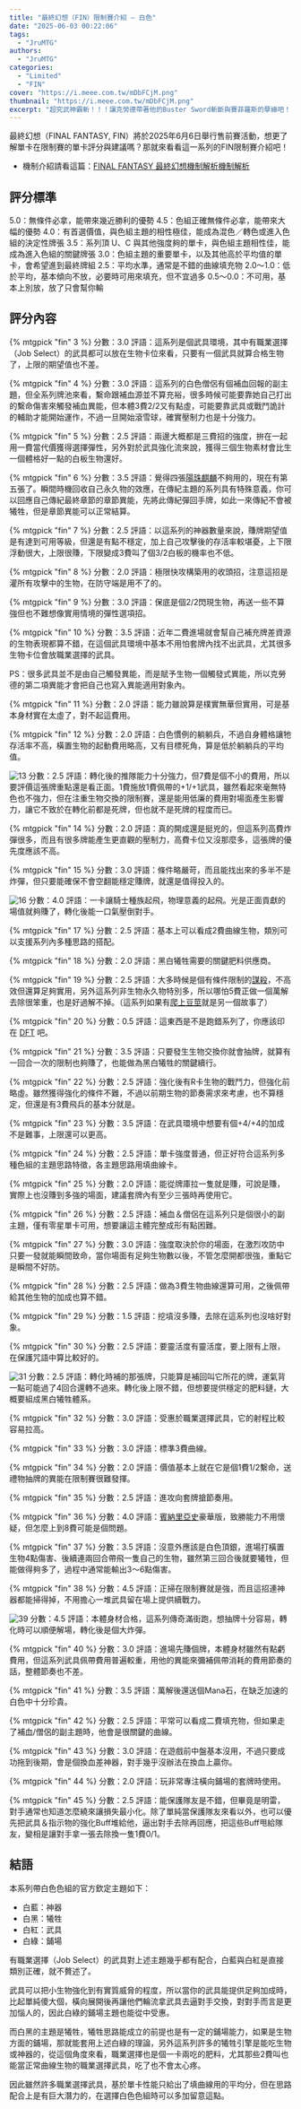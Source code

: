 ```yaml
---
title: "最終幻想（FIN）限制賽介紹 — 白色"
date: "2025-06-03 00:22:06"
tags:
  - "JruMTG"
authors:
  - "JruMTG"
categories:
  - "Limited"
  - "FIN"
cover: "https://i.meee.com.tw/mDbFCjM.png"
thumbnail: "https://i.meee.com.tw/mDbFCjM.png"
excerpt: "超究武神霸斬！！！讓克勞德帶著他的Buster Sword斬斷與賽菲羅斯的孽緣吧！"
---
```


最終幻想（FINAL FANTASY, FIN）將於2025年6月6日舉行售前賽活動，想更了解單卡在限制賽的單卡評分與建議嗎？那就來看看這一系列的FIN限制賽介紹吧！

- 機制介紹請看這篇：[FINAL FANTASY 最終幻想機制解析機制解析](https://guildmagesforum.tw/FIN-mechanism/)

## 評分標準

<!---評分標準若有異動，會直接更新此template，如有需要調整請作者向團隊提出template更新的需求，完成討論後會再進版--->

5.0：無條件必拿，能帶來幾近勝利的優勢
4.5：色組正確無條件必拿，能帶來大幅的優勢
4.0：有首選價值，與色組主題的相性極佳，能成為混色／轉色或進入色組的決定性牌張
3.5：系列頂 U、C 與其他強度夠的單卡，與色組主題相性佳，能成為進入色組的關鍵牌張
3.0：色組主題的重要單卡，以及其他高於平均值的單卡，會希望進到最終牌組
2.5：平均水準，通常是不錯的曲線填充物
2.0～1.0：低於平均，基本傾向不放，必要時可用來填充，但不宜過多
0.5～0.0：不可用，基本上別放，放了只會幫你輸

## 評分內容


<!---3--->
{% mtgpick "fin" 3 %}
分數：3.0
評語：這系列是個武具環境，其中有職業選擇（Job Select）的武具都可以放在生物卡位來看，只要有一個武具就算合格生物了，上限的期望值也不差。

<!---4--->
{% mtgpick "fin" 4 %}
分數：3.0
評語：這系列的白色僧侶有個補血回報的副主題，但全系列牌池來看，繫命跟補血源並不算充裕，很多時候可能要靠她自己打出的繫命傷害來觸發補血異能，但本體3費2/2又有點虛，可能要靠武具或戰鬥詭計的輔助才能開始運作，不過一旦開始滾雪球，確實壓制力也是十分強力。

<!---5--->
{% mtgpick "fin" 5 %}
分數：2.5
評語：兩邊大概都是三費招的強度，拚在一起用一費當代價獲得選擇彈性，另外對於武具強化流來說，獲得三個生物素材會比生一個體格好一點的白板生物還好。

<!---6--->
{% mtgpick "fin" 6 %}
分數：3.5
評語：覺得四張[陽珠麒麟](https://scryfall.com/card/tdm/29/sunpearl-kirin)不夠用的，現在有第五張了。瞬間時機回收自己永久物的效應，在傳紀主題的系列具有特殊意義，你可以回應自己傳紀最終章節的章節異能，先將此傳紀彈回手牌，如此一來傳紀不會被犧牲，但是章節異能可以正常結算。

<!---7--->
{% mtgpick "fin" 7 %}
分數：2.5
評語：以這系列的神器數量來說，賺牌期望值是有達到可用等級，但還是有點不穩定，加上自己攻擊後的存活率較堪憂，上下限浮動很大，上限很賺，下限變成3費叫了個3/2白板的機率也不低。


<!---8--->
{% mtgpick "fin" 8 %}
分數：2.0
評語：極限快攻構築用的收頭招，注意這招是灌所有攻擊中的生物，在防守端是用不了的。

<!---9--->
{% mtgpick "fin" 9 %}
分數：3.0
評語：保底是個2/2閃現生物，再送一些不算強但也不難想像實用情境的彈性選項招。

<!---10--->
{% mtgpick "fin" 10 %}
分數：3.5
評語：近年二費進場就會幫自己補充牌差資源的生物表現都算不錯，在這個武具環境中基本不用怕套牌內找不出武具，尤其很多生物卡位會放職業選擇的武具。

PS：很多武具並不是由自己觸發異能，而是賦予生物一個觸發式異能，所以克勞德的第二項異能才會把自己也寫入異能適用對象內。

<!---11--->
{% mtgpick "fin" 11 %}
分數：2.0
評語：能力雖說算是樸實無華但實用，可是基本身材實在太虛了，對不起這費用。

<!---12--->
{% mtgpick "fin" 12 %}
分數：2.0
評語：白色慣例的躺躺兵，不過自身體格讓牠存活率不高，橫置生物的起動費用略高，又有目標死角，算是低於躺躺兵的平均值。

<!---13--->
![13](https://i.meee.com.tw/q4WhRYT.png)
分數：2.5
評語：轉化後的推隊能力十分強力，但7費是個不小的費用，所以要評價這張牌重點還是看正面。1費施放1費佩帶的+1/+1武具，雖然看起來毫無特色也不強力，但在注重生物交換的限制賽，還是能用低廉的費用對場面產生影響力，讓它不致於在轉化前都是死牌，但也就不是死牌的程度而已。

<!---14--->
{% mtgpick "fin" 14 %}
分數：2.0
評語：真的開成還是挺兇的，但這系列高費炸彈很多，而且有很多牌能產生更直觀的壓制力，高費卡位又沒那麼多，這張牌的優先度應該不高。

<!---15--->
{% mtgpick "fin" 15 %}
分數：3.0
評語：條件略嚴苛，而且能找出來的多半不是炸彈，但只要能確保不會空翻能穩定賺牌，就還是值得投入的。


<!---16--->
![16](https://i.meee.com.tw/ZViU7C5.png)
分數：4.0
評語：一卡讓騎士種族起飛，物理意義的起飛。光是正面貢獻的場值就夠賺了，轉化後能一口氣壓倒對手。


<!---17--->
{% mtgpick "fin" 17 %}
分數：2.5
評語：基本上可以看成2費曲線生物，類別可以支援系列內多種思路的搭配。

<!---18--->
{% mtgpick "fin" 18 %}
分數：2.0
評語：黑白犧牲需要的關鍵肥料供應商。

<!---19--->
{% mtgpick "fin" 19 %}
分數：2.5
評語：大多時候是個有條件限制的[謀殺](https://scryfall.com/card/dsk/110/murder)，不高效但還算足夠實用，另外這系列非生物永久物特別多，所以哪怕5費正做一個萬解去除很笨重，也是好過解不掉。（這系列如果有[爬上豆莖](https://scryfall.com/card/woe/195/up-the-beanstalk)就是另一個故事了）

<!---20--->
{% mtgpick "fin" 20 %}
分數：0.5
評語：這東西是不是跑錯系列了，你應該印在 [DFT](https://scryfall.com/sets/dft) 吧。

<!---21--->
{% mtgpick "fin" 21 %}
分數：3.5
評語：只要發生生物交換你就會抽牌，就算有一回合一次的限制也夠賺了，也能做為黑白犧牲的關鍵續行。

<!---22--->
{% mtgpick "fin" 22 %}
分數：2.5
評語：強化後有R卡生物的戰鬥力，但強化前略虛。雖然獲得強化的條件不難，不過以前期生物的節奏需求來考慮，也不算穩定，但還是有3費飛兵的基本分就是。

<!---23--->
{% mtgpick "fin" 23 %}
分數：3.5
評語：在武具環境中想要有個+4/+4的加成不是難事，上限還可以更高。


<!---24--->
{% mtgpick "fin" 24 %}
分數：2.5
評語：單卡強度普通，但正好符合這系列多種色組的主題思路特徵，各主題思路用填曲線卡。

<!---25--->
{% mtgpick "fin" 25 %}
分數：2.0
評語：能從牌庫拉一隻就是賺，可說是賺，實際上也沒賺到多強的場面，建議套牌內有至少三張時再使用它。

<!---26--->
{% mtgpick "fin" 26 %}
分數：2.5
評語：補血＆僧侶在這系列只是個很小的副主題，僅有零星單卡可用，想要讓這主體完整成形有點困難。

<!---27--->
{% mtgpick "fin" 27 %}
分數：3.0
評語：強度取決於你的場面，在激烈攻防中只要一發就能瞬間致命，當你場面有足夠生物數以後，不管怎麼開都很強，重點它是瞬間不好防。


<!---28--->
{% mtgpick "fin" 28 %}
分數：2.5
評語：做為3費生物曲線還算可用，之後佩帶給其他生物的加成也算不錯。

<!---29--->
{% mtgpick "fin" 29 %}
分數：1.5
評語：挖墳沒多賺，去除在這系列也沒啥好對象。

<!---30--->
{% mtgpick "fin" 30 %}
分數：2.5
評語：要靈活度有靈活度，要上限有上限，在保護咒語中算比較好的。

<!---31--->
![31](https://i.meee.com.tw/yUB2pPv.png)
分數：2.5
評語：轉化時補的那張牌，只能算是補回叫它所花的牌，運氣背一點可能過了4回合還轉不過來。轉化後上限不錯，但想要提供穩定的肥料鏈，大概要組成黑白犧牲體系。

<!---32--->
{% mtgpick "fin" 32 %}
分數：3.0
評語：受惠於職業選擇武具，它的射程比較容易拉高。

<!---33--->
{% mtgpick "fin" 33 %}
分數：3.0
評語：標準3費曲線。

<!---34--->
{% mtgpick "fin" 34 %}
分數：2.0
評語：價值基本上就在它是個1費1/2繫命，送禮物抽牌的異能在限制賽很難發揮。

<!---35--->
{% mtgpick "fin" 35 %}
分數：2.5
評語：進攻向套牌搶節奏用。

<!---36--->
{% mtgpick "fin" 36 %}
分數：4.0
評語：[賓納里亞史](https://scryfall.com/card/dom/21/history-of-benalia)豪華版，致勝能力不用懷疑，但怎麼上到8費可能是個問題。

<!---37--->
{% mtgpick "fin" 37 %}
分數：3.5
評語：沒意外應該是白色頂銀，進場打橫置生物4點傷害、後續連兩回合帶飛一隻自己的生物，雖然第三回合後就要犧牲，但能做得夠多了，過程中通常能輸出3～6點傷害。

<!---38--->
{% mtgpick "fin" 38 %}
分數：4.5
評語：正掃在限制賽就是強，而且這招連神器都能掃得掉，不用擔心一堆武具留在場上提供續戰力。

<!---39--->
![39](https://i.meee.com.tw/dV6hFu6.png)
分數：4.5
評語：本體身材合格，這系列傳奇滿街跑，想抽牌十分容易，轉化時可以順便解場，轉化後是個大炸彈。

<!---40--->
{% mtgpick "fin" 40 %}
分數：3.0
評語：進場先賺個牌，本體身材雖然有點虧費用，但這系列武具佩帶費用普遍較重，用他的異能來彌補佩帶消耗的費用節奏的話，整體節奏也不差。

<!---41--->
{% mtgpick "fin" 41 %}
分數：3.5
評語：萬解後還送個Mana石，在缺乏加速的白色中十分珍貴。

<!---42--->
{% mtgpick "fin" 42 %}
分數：2.5
評語：平常可以看成二費填充物，但如果走了補血/僧侶的副主題時，他會是很關鍵的曲線。

<!---43--->
{% mtgpick "fin" 43 %}
分數：3.0
評語：在遊戲前中盤基本沒用，不過只要成功拖到後期，會是個換血差神器，對手幾乎沒辦法在換血上贏你。

<!---44--->
{% mtgpick "fin" 44 %}
分數：2.0
評語：玩非常專注橫向鋪場的套牌時使用。

<!---45--->
{% mtgpick "fin" 45 %}
分數：2.5
評語：能保護隊友是不錯，但畢竟是明雷，對手通常也知道怎麼繞來讓損失最小化。除了單純當保護隊友來看以外，也可以優先把武具＆指示物的強化Buff堆給他，逼出對手去除再回應，把這些Buff甩給隊友，變相是讓對手拿一張去除換一隻1費0/1。


## 結語

本系列帶白色色組的官方欽定主題如下：

- 白藍：神器
- 白黑：犧牲
- 白紅：武具
- 白綠：鋪場

有職業選擇（Job Select）的武具對上述主題幾乎都有配合，白藍與白紅是直接類別正確，就不贅述了。

武具可以把小生物強化到有實質威脅的程度，所以當你的武具能提供足夠加成時，比起單純傻大個，橫向展開後再讓他們輪流拿武具去逼對手交換，對對手而言是更加惱人的，因此白綠的鋪場主題也能從中受惠。

而白黑的主題是犧牲，犧牲思路能成立的前提也是有一定的鋪場能力，如果是生物方面的鋪場，那就能套用上述白綠的理論，另外這系列許多的犧牲引擎是能吃生物或神器的，從這個角度來看，職業選擇也是個一卡兩吃的肥料，尤其那些2費叫也能當正常曲線生物的職業選擇武具，吃了也不會太心疼。

因此雖然許多職業選擇武具，基於單卡性能只給出了填曲線用的平均分，但在思路配合上是有巨大潛力的，在選擇白色色組時可以多加留意這點。
